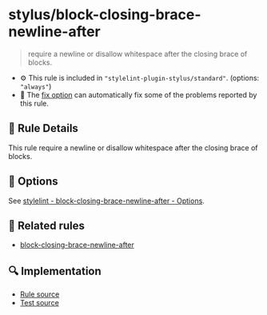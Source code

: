 # stylus/block-closing-brace-newline-after

> require a newline or disallow whitespace after the closing brace of blocks.

- :gear: This rule is included in `"stylelint-plugin-stylus/standard"`. (options: `"always"`)
- :wrench: The [fix option](https://stylelint.io/user-guide/usage/options#fix) can automatically fix some of the problems reported by this rule.

## :book: Rule Details

This rule require a newline or disallow whitespace after the closing brace of blocks.

## :wrench: Options

See [stylelint - block-closing-brace-newline-after - Options](https://stylelint.io/user-guide/rules/block-closing-brace-newline-after#options).

## :couple: Related rules

- [block-closing-brace-newline-after]

[block-closing-brace-newline-after]: https://stylelint.io/user-guide/rules/block-closing-brace-newline-after

## :mag: Implementation

- [Rule source](https://github.com/ota-meshi/stylelint-plugin-stylus/blob/master/lib/rules/block-closing-brace-newline-after.js)
- [Test source](https://github.com/ota-meshi/stylelint-plugin-stylus/blob/master/tests/lib/rules/block-closing-brace-newline-after.js)
